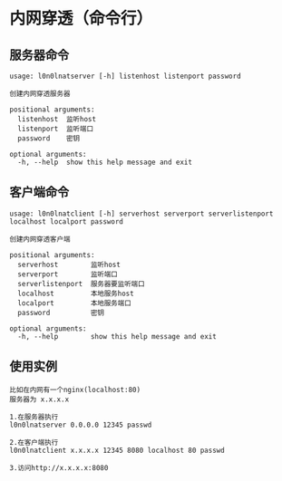 # 内网穿透（命令行）

## 服务器命令
```
usage: l0n0lnatserver [-h] listenhost listenport password

创建内网穿透服务器

positional arguments:
  listenhost  监听host
  listenport  监听端口
  password    密钥

optional arguments:
  -h, --help  show this help message and exit
```

## 客户端命令
```
usage: l0n0lnatclient [-h] serverhost serverport serverlistenport localhost localport password

创建内网穿透客户端

positional arguments:
  serverhost        监听host
  serverport        监听端口
  serverlistenport  服务器要监听端口
  localhost         本地服务host
  localport         本地服务端口
  password          密钥

optional arguments:
  -h, --help        show this help message and exit
```

## 使用实例

    比如在内网有一个nginx(localhost:80)
    服务器为 x.x.x.x

    1.在服务器执行
    l0n0lnatserver 0.0.0.0 12345 passwd

    2.在客户端执行
    l0n0lnatclient x.x.x.x 12345 8080 localhost 80 passwd

    3.访问http://x.x.x.x:8080